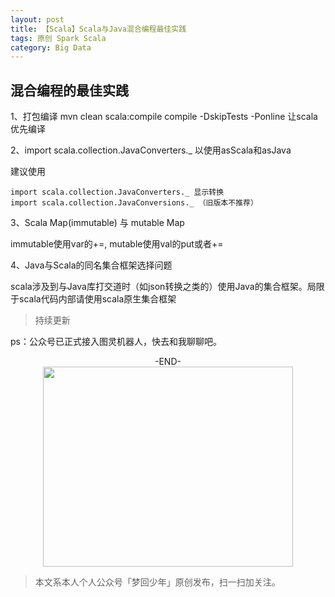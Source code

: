 ```yaml
---
layout: post
title: 【Scala】Scala与Java混合编程最佳实践
tags: 原创 Spark Scala
category: Big Data
---
```


## 混合编程的最佳实践

1、打包编译 mvn clean scala:compile compile -DskipTests -Ponline 让scala优先编译

2、import scala.collection.JavaConverters._ 以使用asScala和asJava

建议使用 

```
import scala.collection.JavaConverters._ 显示转换
import scala.collection.JavaConversions._ （旧版本不推荐）
```

3、Scala Map(immutable) 与 mutable Map

immutable使用var的+=, mutable使用val的put或者+=

4、Java与Scala的同名集合框架选择问题

scala涉及到与Java库打交道时（如json转换之类的）使用Java的集合框架。局限于scala代码内部请使用scala原生集合框架

> 持续更新

ps：公众号已正式接入图灵机器人，快去和我聊聊吧。

<center>-END-</center>

<div align="center">
<img src="http://7xlkoc.com1.z0.glb.clouddn.com/qrcodenew.jpg" width="400" height="320" />
</div>

> 本文系本人个人公众号「梦回少年」原创发布，扫一扫加关注。